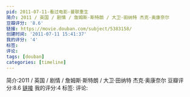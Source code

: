```yaml
---
pid: 2011-07-11-看过电影-曼联重生
简介: 2011 / 英国 / 剧情 / 詹姆斯·斯特朗 / 大卫·田纳特 杰克·奥康奈尔
豆瓣评分: '8.6'
链接: https://movie.douban.com/subject/5383158/
创建时间: '2011-07-11 15:41:37'
我的评分: '4'
标签:
评论:
tags: [douban]
categories: [timeline]
---
```

简介:2011 / 英国 / 剧情 / 詹姆斯·斯特朗 / 大卫·田纳特 杰克·奥康奈尔
豆瓣评分:8.6
[链接](https://movie.douban.com/subject/5383158/)
我的评分:4
标签:
评论:
